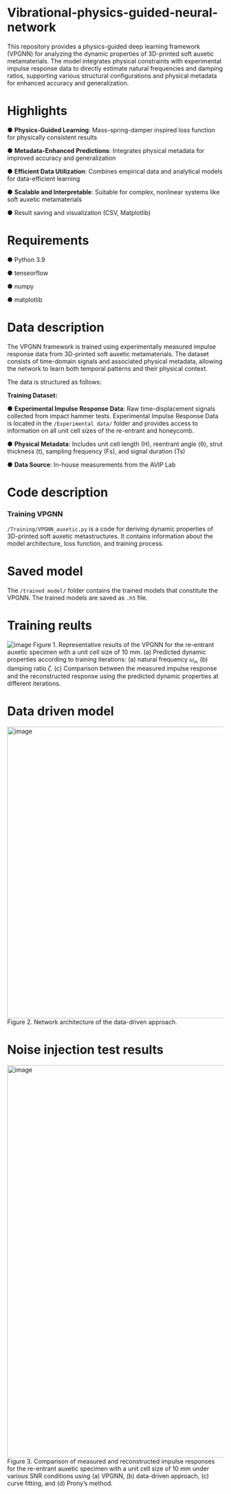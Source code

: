 # Vibrational-physics-guided-neural-network
This repository provides a physics-guided deep learning framework (VPGNN) for analyzing the dynamic properties of 3D-printed soft auxetic metamaterials. The model integrates physical constraints with experimental impulse response data to directly estimate natural frequencies and damping ratios, supporting various structural configurations and physical metadata for enhanced accuracy and generalization.

# Highlights
● **Physics-Guided Learning**: Mass-spring-damper inspired loss function for physically consistent results

● **Metadata-Enhanced Predictions**: Integrates physical metadata for improved accuracy and generalization

● **Efficient Data Utilization**: Combines empirical data and analytical models for data-efficient learning

● **Scalable and Interpretable**: Suitable for complex, nonlinear systems like soft auxetic metamaterials

● Result saving and visualization (CSV, Matplotlib)

# Requirements
● Python 3.9

● tenseorflow

● numpy

● matplotlib

# Data description
The VPGNN framework is trained using experimentally measured impulse response data from 3D-printed soft auxetic metamaterials. The dataset consists of time-domain signals and associated physical metadata, allowing the network to learn both temporal patterns and their physical context.

The data is structured as follows:

**Training Dataset:**

 ●   **Experimental Impulse Response Data**: Raw time-displacement signals collected from impact hammer tests.
 Experimental Impulse Response Data is located in the `/Experimental data/` folder and provides access to information on all unit cell sizes of the re-entrant and honeycomb.

 ●   **Physical Metadata**: Includes unit cell length (H), reentrant angle (θ), strut thickness (t), sampling frequency (Fs), and signal duration (Ts)

 ●   **Data Source**:  In-house measurements from the AVIP Lab

 # Code description
### Training VPGNN
 `/Training/VPGNN_auxetic.py` is a code for deriving dynamic properties of 3D-printed soft auxetic metastructures. It contains information about the model architecture, loss function, and training process.

 # Saved model
 The `/trained model/` folder contains the trained models that constitute the VPGNN. The trained models are saved as `.h5` file.

# Training reults
![image](https://github.com/user-attachments/assets/1fe6ad42-a930-4290-b986-c6ccddeda4af)
Figure 1. Representative results of the VPGNN for the re-entrant auxetic specimen with a unit cell size of 10 mm. (a) Predicted dynamic properties according to training iterations: (a) natural frequency 𝜔<sub>𝑛</sub>, (b) damping ratio 𝜁. (c) Comparison between the measured impulse response and the reconstructed response using the predicted dynamic properties at different iterations.

# Data driven model
<img width="650" height="677" alt="image" src="https://github.com/user-attachments/assets/554d02e2-77e9-48ef-b9f6-995df7621ed5" />
Figure 2. Network architecture of the data-driven approach.

# Noise injection test results
<img width="1128" height="911" alt="image" src="https://github.com/user-attachments/assets/1b98a637-0f55-4a89-ba13-cc262e3d6872" />
Figure 3. Comparison of measured and reconstructed impulse responses for the re-entrant auxetic specimen with a unit cell size of 10 mm under various SNR conditions using (a) VPGNN, (b) data-driven approach, (c) curve fitting, and (d) Prony’s method. 



